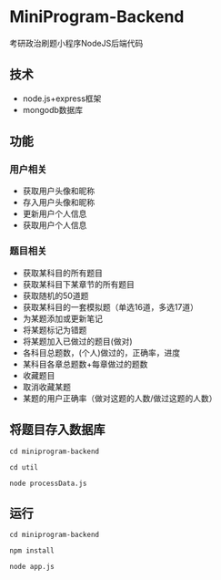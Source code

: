 # MiniProgram-Backend
考研政治刷题小程序NodeJS后端代码

## 技术
+ node.js+express框架
+ mongodb数据库

## 功能
### 用户相关
+ 获取用户头像和昵称
+ 存入用户头像和昵称
+ 更新用户个人信息
+ 获取用户个人信息

### 题目相关
+ 获取某科目的所有题目
+ 获取某科目下某章节的所有题目
+ 获取随机的50道题
+ 获取某科目的一套模拟题（单选16道，多选17道）
+ 为某题添加或更新笔记
+ 将某题标记为错题
+ 将某题加入已做过的题目(做对)
+ 各科目总题数，(个人)做过的，正确率，进度
+ 某科目各章总题数+每章做过的题数
+ 收藏题目
+ 取消收藏某题
+ 某题的用户正确率（做对这题的人数/做过这题的人数）

## 将题目存入数据库
```
cd miniprogram-backend

cd util

node processData.js
```

## 运行
```
cd miniprogram-backend

npm install

node app.js
```
